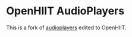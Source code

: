# OpenHIIT AudioPlayers

This is a fork of [audioplayers](https://github.com/bluefireteam/audioplayers) edited to OpenHIIT.